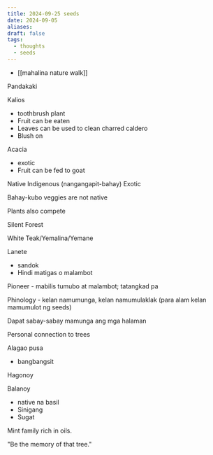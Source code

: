 ```yaml
---
title: 2024-09-25 seeds
date: 2024-09-05
aliases: 
draft: false
tags:
  - thoughts
  - seeds
---
```

- [[mahalina nature walk]]

Pandakaki

Kalios
- toothbrush plant
- Fruit can be eaten
- Leaves can be used to clean charred caldero
- Blush on

Acacia
- exotic
- Fruit can be fed to goat

Native
Indigenous (nangangapit-bahay)
Exotic

Bahay-kubo veggies are not native

Plants also compete

Silent Forest

White Teak/Yemalina/Yemane

Lanete
- sandok
- Hindi matigas o malambot

Pioneer - mabilis tumubo at malambot; tatangkad pa

Phinology - kelan namumunga, kelan namumulaklak (para alam kelan mamumulot ng seeds)

Dapat sabay-sabay mamunga ang mga halaman

Personal connection to trees

Alagao pusa
- bangbangsit

Hagonoy

Balanoy
- native na basil
- Sinigang
- Sugat

Mint family rich in oils.

"Be the memory of that tree."
